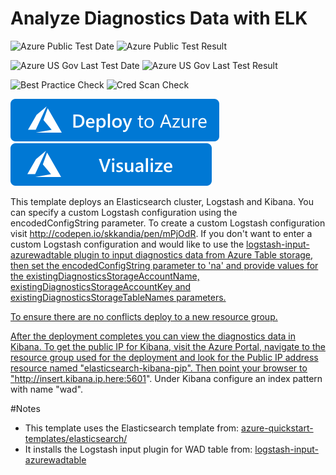 # Analyze Diagnostics Data with ELK

![Azure Public Test Date](https://azurequickstartsservice.blob.core.windows.net/badges/diagnostics-with-elk/PublicLastTestDate.svg)
![Azure Public Test Result](https://azurequickstartsservice.blob.core.windows.net/badges/diagnostics-with-elk/PublicDeployment.svg)

![Azure US Gov Last Test Date](https://azurequickstartsservice.blob.core.windows.net/badges/diagnostics-with-elk/FairfaxLastTestDate.svg)
![Azure US Gov Last Test Result](https://azurequickstartsservice.blob.core.windows.net/badges/diagnostics-with-elk/FairfaxDeployment.svg)

![Best Practice Check](https://azurequickstartsservice.blob.core.windows.net/badges/diagnostics-with-elk/BestPracticeResult.svg)
![Cred Scan Check](https://azurequickstartsservice.blob.core.windows.net/badges/diagnostics-with-elk/CredScanResult.svg)

[![Deploy To Azure](https://raw.githubusercontent.com/Azure/azure-quickstart-templates/master/1-CONTRIBUTION-GUIDE/images/deploytoazure.svg?sanitize=true)]("https://portal.azure.com/#create/Microsoft.Template/uri/https%3A%2F%2Fraw.githubusercontent.com%2FAzure%2Fazure-quickstart-templates%2Fmaster%2Fdiagnostics-with-elk%2Fazuredeploy.json")
[![Visualize](https://raw.githubusercontent.com/Azure/azure-quickstart-templates/master/1-CONTRIBUTION-GUIDE/images/visualizebutton.svg?sanitize=true)]("http://armviz.io/#/?load=https%3A%2F%2Fraw.githubusercontent.com%2FAzure%2Fazure-quickstart-templates%2Fmaster%2Fdiagnostics-with-elk%2Fazuredeploy.json")

This template deploys an Elasticsearch cluster, Logstash and Kibana. You can
specify a custom Logstash configuration using the encodedConfigString parameter.
To create a custom Logstash configuration visit
http://codepen.io/skkandia/pen/mPjOdR. If you don't want to enter a custom
Logstash configuration and would like to use the
<a href="https://github.com/Azure/azure-diagnostics-tools/tree/master/Logstash/logstash-input-azurewadtable">logstash-input-azurewadtable
plugin to input diagnostics data from Azure Table storage, then set the
encodedConfigString parameter to 'na' and provide values for the
existingDiagnosticsStorageAccountName, existingDiagnosticsStorageAccountKey and
existingDiagnosticsStorageTableNames parameters.

To ensure there are no conflicts deploy to a new resource group.

After the deployment completes you can view the diagnostics data in Kibana. To
get the public IP for Kibana, visit the Azure Portal, navigate to the resource
group used for the deployment and look for the Public IP address resource named
"elasticsearch-kibana-pip". Then point your browser to
"http://insert.kibana.ip.here:5601". Under Kibana configure an index pattern
with name "wad".

#Notes

- This template uses the Elasticsearch template from:
  <a href="../elasticsearch">azure-quickstart-templates/elasticsearch/<a/>
- It installs the Logstash input plugin for WAD table from:
  <a href="https://github.com/Azure/azure-diagnostics-tools/tree/master/Logstash/logstash-input-azurewadtable">logstash-input-azurewadtable
